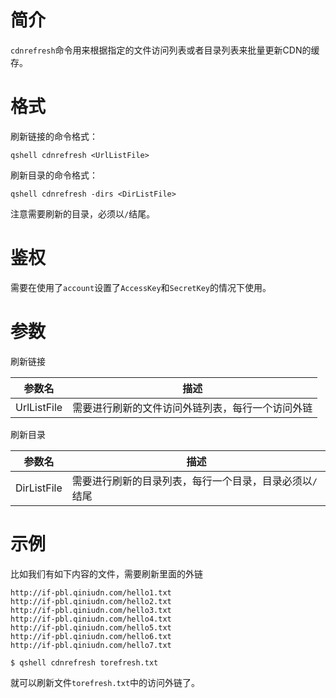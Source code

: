 # 简介

`cdnrefresh`命令用来根据指定的文件访问列表或者目录列表来批量更新CDN的缓存。

# 格式

刷新链接的命令格式：

```
qshell cdnrefresh <UrlListFile>
```

刷新目录的命令格式：

```
qshell cdnrefresh -dirs <DirListFile>
```

注意需要刷新的目录，必须以`/`结尾。

# 鉴权

需要在使用了`account`设置了`AccessKey`和`SecretKey`的情况下使用。

# 参数

刷新链接

|参数名|描述|
|---------|-----------|
|UrlListFile|需要进行刷新的文件访问外链列表，每行一个访问外链|

刷新目录

|参数名|描述|
|---------|-----------|
|DirListFile|需要进行刷新的目录列表，每行一个目录，目录必须以`/`结尾|

# 示例

比如我们有如下内容的文件，需要刷新里面的外链

```
http://if-pbl.qiniudn.com/hello1.txt
http://if-pbl.qiniudn.com/hello2.txt
http://if-pbl.qiniudn.com/hello3.txt
http://if-pbl.qiniudn.com/hello4.txt
http://if-pbl.qiniudn.com/hello5.txt
http://if-pbl.qiniudn.com/hello6.txt
http://if-pbl.qiniudn.com/hello7.txt
```

```
$ qshell cdnrefresh torefresh.txt
```

就可以刷新文件`torefresh.txt`中的访问外链了。

